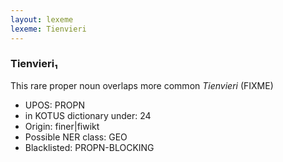 ```yaml
---
layout: lexeme
lexeme: Tienvieri
---
```


###  Tienvieri₁

This rare proper noun overlaps more common *Tienvieri* (FIXME)
* UPOS:  PROPN
* in KOTUS dictionary under:  24
* Origin:  finer|fiwikt
* Possible NER class:  GEO
* Blacklisted:  PROPN-BLOCKING


